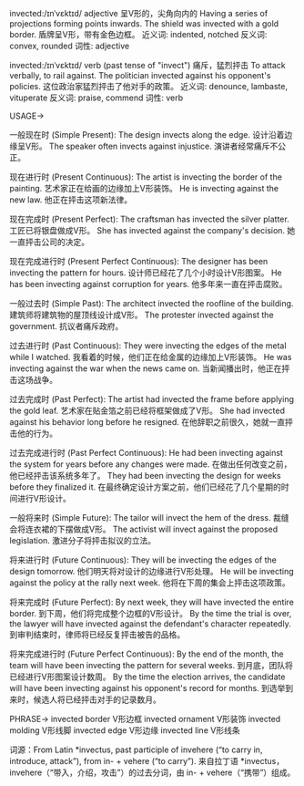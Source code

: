 invected:/ɪnˈvɛktɪd/
adjective
呈V形的，尖角向内的
Having a series of projections forming points inwards.
The shield was invected with a gold border.  盾牌呈V形，带有金色边框。
近义词: indented, notched
反义词: convex, rounded
词性: adjective

invected:/ɪnˈvɛktɪd/
verb (past tense of "invect")
痛斥，猛烈抨击
To attack verbally, to rail against.
The politician invected against his opponent's policies.  这位政治家猛烈抨击了他对手的政策。
近义词: denounce, lambaste, vituperate
反义词: praise, commend
词性: verb


USAGE->

一般现在时 (Simple Present):
The design invects along the edge.  设计沿着边缘呈V形。
The speaker often invects against injustice.  演讲者经常痛斥不公正。

现在进行时 (Present Continuous):
The artist is invecting the border of the painting.  艺术家正在给画的边缘加上V形装饰。
He is invecting against the new law. 他正在抨击这项新法律。

现在完成时 (Present Perfect):
The craftsman has invected the silver platter.  工匠已将银盘做成V形。
She has invected against the company's decision. 她一直抨击公司的决定。

现在完成进行时 (Present Perfect Continuous):
The designer has been invecting the pattern for hours. 设计师已经花了几个小时设计V形图案。
He has been invecting against corruption for years.  他多年来一直在抨击腐败。

一般过去时 (Simple Past):
The architect invected the roofline of the building.  建筑师将建筑物的屋顶线设计成V形。
The protester invected against the government.  抗议者痛斥政府。

过去进行时 (Past Continuous):
They were invecting the edges of the metal while I watched.  我看着的时候，他们正在给金属的边缘加上V形装饰。
He was invecting against the war when the news came on. 当新闻播出时，他正在抨击这场战争。

过去完成时 (Past Perfect):
The artist had invected the frame before applying the gold leaf.  艺术家在贴金箔之前已经将框架做成了V形。
She had invected against his behavior long before he resigned.  在他辞职之前很久，她就一直抨击他的行为。

过去完成进行时 (Past Perfect Continuous):
He had been invecting against the system for years before any changes were made.  在做出任何改变之前，他已经抨击该系统多年了。
They had been invecting the design for weeks before they finalized it.  在最终确定设计方案之前，他们已经花了几个星期的时间进行V形设计。

一般将来时 (Simple Future):
The tailor will invect the hem of the dress.  裁缝会将连衣裙的下摆做成V形。
The activist will invect against the proposed legislation.  激进分子将抨击拟议的立法。


将来进行时 (Future Continuous):
They will be invecting the edges of the design tomorrow.  他们明天将对设计的边缘进行V形处理。
He will be invecting against the policy at the rally next week. 他将在下周的集会上抨击这项政策。

将来完成时 (Future Perfect):
By next week, they will have invected the entire border. 到下周，他们将完成整个边框的V形设计。
By the time the trial is over, the lawyer will have invected against the defendant's character repeatedly. 到审判结束时，律师将已经反复抨击被告的品格。

将来完成进行时 (Future Perfect Continuous):
By the end of the month, the team will have been invecting the pattern for several weeks.  到月底，团队将已经进行V形图案设计数周。
By the time the election arrives, the candidate will have been invecting against his opponent's record for months. 到选举到来时，候选人将已经抨击对手的记录数月。


PHRASE->
invected border  V形边框
invected ornament  V形装饰
invected molding  V形线脚
invected edge  V形边缘
invected line  V形线条


词源：From Latin *invectus, past participle of invehere (“to carry in, introduce, attack”), from in- + vehere (“to carry”).  来自拉丁语 *invectus，invehere（“带入，介绍，攻击”）的过去分词，由 in- + vehere（“携带”）组成。
